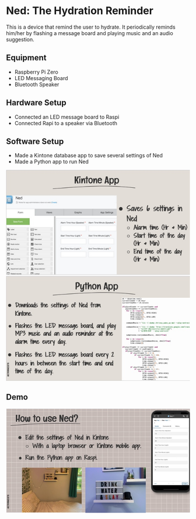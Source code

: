 # Ned: The Hydration Reminder 

This is a device that remind the user to hydrate. It periodically reminds him/her by flashing a message board and playing music and an audio suggestion. 

## Equipment

- Raspberry Pi Zero
- LED Messaging Board
- Bluetooth Speaker

## Hardware Setup

- Connected an LED message board to Raspi
- Connected Rapi to a speaker via Bluetooth

## Software Setup

- Made a Kintone database app to save several settings of Ned
- Made a Python app to run Ned

<p align="center">
  <img src="images/kintone.jpg">
  <img src="images/python.jpg">
</p>

## Demo

<p align="center">
  <img src="images/how-to.jpg">
</p>


